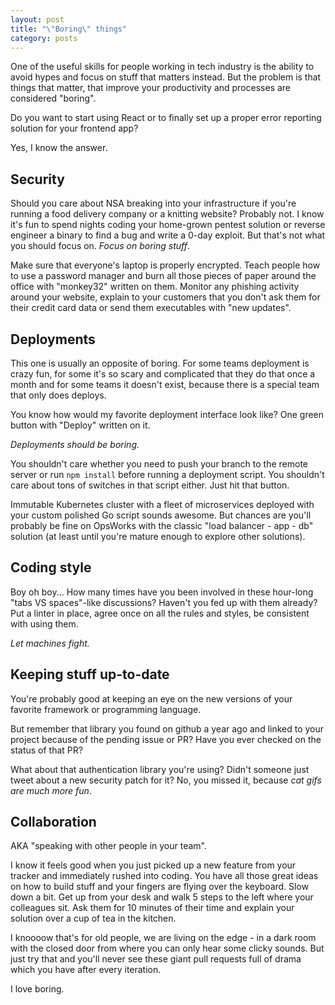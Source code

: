 ```yaml
---
layout: post
title: "\"Boring\" things"
category: posts
---
```


One of the useful skills for people working in tech industry is the ability to avoid hypes and focus on stuff that matters instead.
But the problem is that things that matter, that improve your productivity and processes are considered "boring".

Do you want to start using React or to finally set up a proper error reporting solution for your frontend app?

Yes, I know the answer.

## Security

Should you care about NSA breaking into your infrastructure if you're running a food delivery company or a knitting website? Probably not.
I know it's fun to spend nights coding your home-grown pentest solution or reverse engineer a binary to find a bug and write a 0-day exploit.
But that's not what you should focus on. *Focus on boring stuff*.

Make sure that everyone's laptop is properly encrypted.
Teach people how to use a password manager and burn all those pieces of paper around the office with "monkey32" written on them.
Monitor any phishing activity around your website, explain to your customers that you don't ask them for their credit card data or send them executables with "new updates".

## Deployments

This one is usually an opposite of boring. For some teams deployment is crazy fun,
for some it's so scary and complicated that they do that once a month and for some teams it doesn't exist, because there is a special team that only does deploys.

You know how would my favorite deployment interface look like? One green button with "Deploy" written on it.

*Deployments should be boring.*

You shouldn't care whether you need to push your branch to the remote server or run `npm install` before running a deployment script.
You shouldn't care about tons of switches in that script either. Just hit that button.

Immutable Kubernetes cluster with a fleet of microservices deployed with your custom polished Go script sounds awesome.
But chances are you'll probably be fine on OpsWorks with the classic "load balancer - app - db" solution (at least until you're mature enough to explore other solutions).

## Coding style

Boy oh boy... How many times have you been involved in these hour-long "tabs VS spaces"-like discussions?
Haven't you fed up with them already? Put a linter in place, agree once on all the rules and styles, be consistent with using them.

*Let machines fight.*

## Keeping stuff up-to-date

You're probably good at keeping an eye on the new versions of your favorite framework or programming language.

But remember that library you found on github a year ago and linked to your project because of the pending issue or PR?
Have you ever checked on the status of that PR?

What about that authentication library you're using?
Didn't someone just tweet about a new security patch for it? No, you missed it, because *cat gifs are much more fun*.

## Collaboration

AKA "speaking with other people in your team".

I know it feels good when you just picked up a new feature from your tracker and immediately rushed into coding.
You have all those great ideas on how to build stuff and your fingers are flying over the keyboard. Slow down a bit.
Get up from your desk and walk 5 steps to the left where your colleagues sit.
Ask them for 10 minutes of their time and explain your solution over a cup of tea in the kitchen.

I knoooow that's for old people, we are living on the edge - in a dark room with the closed door from where you can only hear some clicky sounds.
But just try that and you'll never see these giant pull requests full of drama which you have after every iteration.

I love boring.
